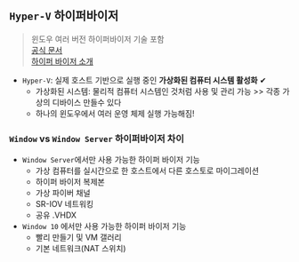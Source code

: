 ## `Hyper-V` 하이퍼바이저
> 윈도우 여러 버전 하이퍼바이저 기술 포함 <br>
> [공식 문서](https://docs.microsoft.com/ko-kr/virtualization/hyper-v-on-windows/) <br>
> [하이퍼 바이저 소개](https://docs.microsoft.com/ko-kr/virtualization/hyper-v-on-windows/about/)
- `Hyper-V`: 실제 호스트 기반으로 실행 중인 __가상화된 컴퓨터 시스템 활성화__ ✔
  - 가상화된 시스템: 물리적 컴퓨터 시스템인 것처럼 사용 및 관리 가능  >> 각종 가상의 디바이스 만들수 있다
  - 하나의 윈도우에서 여러 운영 체제 실행 가능해짐!

### `Window` vs `Window Server` 하이퍼바이저 차이
- `Window Server`에서만 사용 가능한 하이퍼 바이저 기능
  - 가상 컴퓨터를 실시간으로 한 호스트에서 다른 호스토로 마이그레이션
  - 하이퍼 바이저 복제본
  - 가상 파이버 채널
  - SR-IOV 네트워킹
  - 공유 .VHDX
- `Window 10` 에서만 사용 가능한 하이퍼 바이저 기능
  - 빨리 만들기 및 VM 갤러리
  - 기본 네트워크(NAT 스위치)





